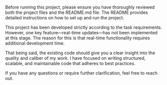 Before running this project, please ensure you have thoroughly reviewed both the project files and the README.md file. The README provides detailed instructions on how to set up and run the project.

This project has been developed strictly according to the task requirements. However, one key feature—real-time updates—has not been implemented at this stage. The reason for this is that real-time functionality requires additional development time.

That being said, the existing code should give you a clear insight into the quality and caliber of my work. I have focused on writing structured, scalable, and maintainable code that adheres to best practices.

If you have any questions or require further clarification, feel free to reach out. 